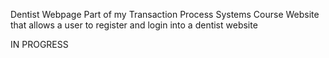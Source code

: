 ﻿Dentist Webpage
Part of my Transaction Process Systems Course
Website that allows a user to register and login into a dentist website

IN PROGRESS
